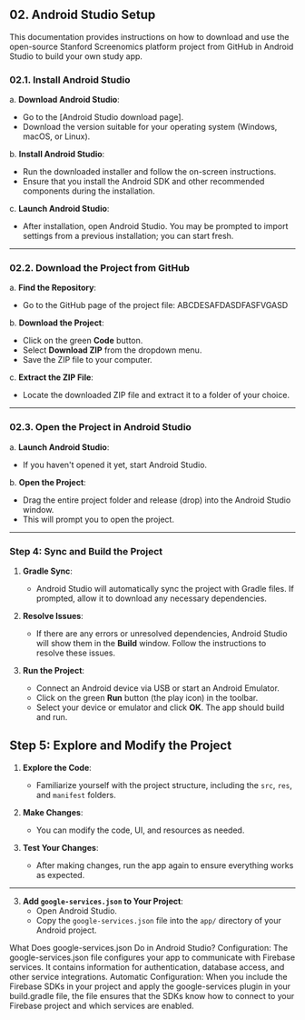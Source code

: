 ## 02. Android Studio Setup

This documentation provides instructions on how to download and use the open-source Stanford Screenomics platform project from GitHub in Android Studio to build your own study app.


### 02.1. Install Android Studio

a. **Download Android Studio**:
   - Go to the [Android Studio download page].
   - Download the version suitable for your operating system (Windows, macOS, or Linux).

b. **Install Android Studio**:
   - Run the downloaded installer and follow the on-screen instructions.
   - Ensure that you install the Android SDK and other recommended components during the installation.

c. **Launch Android Studio**:
   - After installation, open Android Studio. You may be prompted to import settings from a previous installation; you can start fresh.

---

### 02.2. Download the Project from GitHub

a. **Find the Repository**:
   - Go to the GitHub page of the project file: ABCDESAFDASDFASFVGASD

b. **Download the Project**:
   - Click on the green **Code** button.
   - Select **Download ZIP** from the dropdown menu.
   - Save the ZIP file to your computer.

c. **Extract the ZIP File**:
   - Locate the downloaded ZIP file and extract it to a folder of your choice.

---

### 02.3. Open the Project in Android Studio

a. **Launch Android Studio**:
   - If you haven't opened it yet, start Android Studio.

b. **Open the Project**:
   - Drag the entire project folder and release (drop) into the Android Studio window.
   - This will prompt you to open the project.

---

### Step 4: Sync and Build the Project

1. **Gradle Sync**:
   - Android Studio will automatically sync the project with Gradle files. If prompted, allow it to download any necessary dependencies.

2. **Resolve Issues**:
   - If there are any errors or unresolved dependencies, Android Studio will show them in the **Build** window. Follow the instructions to resolve these issues.

3. **Run the Project**:
   - Connect an Android device via USB or start an Android Emulator.
   - Click on the green **Run** button (the play icon) in the toolbar.
   - Select your device or emulator and click **OK**. The app should build and run.

## Step 5: Explore and Modify the Project

1. **Explore the Code**:
   - Familiarize yourself with the project structure, including the `src`, `res`, and `manifest` folders.

2. **Make Changes**:
   - You can modify the code, UI, and resources as needed.

3. **Test Your Changes**:
   - After making changes, run the app again to ensure everything works as expected.













---
3. **Add `google-services.json` to Your Project**:
   - Open Android Studio.
   - Copy the `google-services.json` file into the `app/` directory of your Android project.

What Does google-services.json Do in Android Studio?
Configuration: The google-services.json file configures your app to communicate with Firebase services. It contains information for authentication, database access, and other service integrations.
Automatic Configuration: When you include the Firebase SDKs in your project and apply the google-services plugin in your build.gradle file, the file ensures that the SDKs know how to connect to your Firebase project and which services are enabled.
